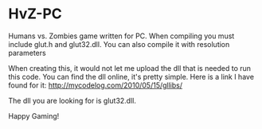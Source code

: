 # HvZ-PC
Humans vs. Zombies game written for PC. When compiling you must include glut.h and glut32.dll. You can also compile it with resolution parameters


When creating this, it would not let me upload the dll that is needed to run this code. You can find the dll online, it's pretty simple. Here is a link I have found for it: http://mycodelog.com/2010/05/15/gllibs/

The dll you are looking for is glut32.dll.

Happy Gaming!
